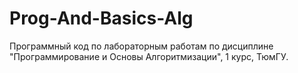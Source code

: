 # Prog-And-Basics-Alg
Программный код по лабораторным работам по дисциплине "Программирование и Основы Алгоритмизации", 1 курс, ТюмГУ.
